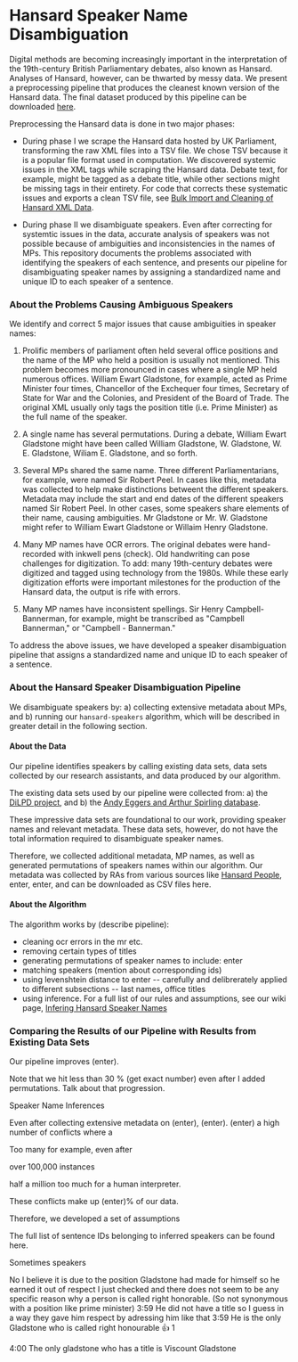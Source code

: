 # Hansard Speaker Name Disambiguation

Digital methods are becoming increasingly important in the interpretation of the 19th-century British Parliamentary debates, also known as Hansard. Analyses of Hansard, however, can be thwarted by messy data. We present a preprocessing pipeline that produces the cleanest known version of the Hansard data. The final dataset produced by this pipeline can be downloaded [here](). 

Preprocessing the Hansard data is done in two major phases: 

- During phase I we scrape the Hansard data hosted by UK Parliament, transforming the raw XML files into a TSV file. We chose TSV because it is a popular file format used in computation. We discovered systemic issues in the XML tags while scraping the Hansard data. Debate text, for example, might be tagged as a debate title, while other sections might be missing tags in their entirety. For code that corrects these systematic issues and exports a clean TSV file, see [Bulk Import and Cleaning of Hansard XML Data](https://github.com/stephbuon/import_hansard_data).

- During phase II we disambiguate speakers. Even after correcting for systemtic issues in the data, accurate analysis of speakers was not possible because of ambiguities and inconsistencies in the names of MPs. This repository documents the problems associated with identifying the speakers of each sentence, and presents our pipeline for disambiguating speaker names by assigning a standardized name and unique ID to each speaker of a sentence.

### About the Problems Causing Ambiguous Speakers
We identify and correct 5 major issues that cause ambiguities in speaker names: 

1) Prolific members of parliament often held several office positions and the name of the MP who held a position is usually not mentioned. This problem becomes more pronounced in cases where a single MP held numerous offices. William Ewart Gladstone, for example, acted as Prime Minister four times, Chancellor of the Exchequer four times, Secretary of State for War and the Colonies, and President of the Board of Trade. The original XML usually only tags the position title (i.e. Prime Minister) as the full name of the speaker. 

2) A single name has several permutations. During a debate, William Ewart Gladstone might have been called William Gladstone, W. Gladstone, W. E. Gladstone, Wiliam E. Gladstone, and so forth. 

3) Several MPs shared the same name. Three different Parliamentarians, for example, were named Sir Robert Peel. In cases like this, metadata was collected to help make distinctions betweent the different speakers. Metadata may include the start and end dates of the different speakers named Sir Robert Peel. In other cases, some speakers share elements of their name, causing ambiguities. Mr Gladstone or Mr. W. Gladstone might refer to William Ewart Gladstone or Willaim Henry Gladstone. 

4) Many MP names have OCR errors. The original debates were hand-recorded with inkwell pens (check). Old handwriting can pose challenges for digitization. To add: many 19th-century debates were digitized and tagged using technology from the 1980s. While these early digitization efforts were important milestones for the production of the Hansard data, the output is rife with errors. 

5) Many MP names have inconsistent spellings. Sir Henry Campbell-Bannerman, for example, might be transcribed as "Campbell Bannerman," or "Campbell - Bannerman."

To address the above issues, we have developed a speaker disambiguation pipeline that assigns a standardized name and unique ID to each speaker of a sentence. 

### About the Hansard Speaker Disambiguation Pipeline

We disambiguate speakers by: a) collecting extensive metadata about MPs, and b) running our `hansard-speakers` algorithm, which will be described in greater detail in the following section.  

#### About the Data 
Our pipeline identifies speakers by calling existing data sets, data sets collected by our research assistants, and data produced by our algorithm. 

The existing data sets used by our pipeline were collected from: a) the [DiLPD project](https://sas-space.sas.ac.uk/4315/16/westminster-members.xml), and b) the [Andy Eggers and Arthur Spirling database](). 

These impressive data sets are foundational to our work, providing speaker names and relevant metadata. These data sets, however, do not have the total information required to disambiguate speaker names. 

Therefore, we collected additional metadata, MP names, as well as generated permutations of speakers names within our algorithm. Our metadata was collected by RAs from various sources like [Hansard People](), enter, enter, and can be downloaded as CSV files here.






#### About the Algorithm

The algorithm works by (describe pipeline): 

- cleaning ocr errors in the mr etc. 
- removing certain types of titles
- generating permutations of speaker names to include: enter 
- matching speakers (mention about corresponding ids) 
- using levenshtein distance to enter -- carefully and delibrerately applied to different subsections -- last names, office titles 
- using inference. For a full list of our rules and assumptions, see our wiki page, [Infering Hansard Speaker Names]()



### Comparing the Results of our Pipeline with Results from Existing Data Sets

Our pipeline improves (enter). 


Note that we hit less than 30 % (get exact number) even after I added permutations. Talk about that progression. 




Speaker Name Inferences 

Even after collecting extensive metadata on (enter), (enter). (enter) a high number of conflicts where a 




Too many 
for example, even after

over 100,000 instances 

half a million 
too much for a human interpreter. 

These conflicts make up (enter)% of our data. 


Therefore, we developed a set of assumptions 


The full list of sentence IDs belonging to inferred speakers can be found here. 


Sometimes speakers 



No I believe it is due to the position Gladstone had made for himself so he earned it out of respect I just checked and there does not seem to be any specific reason why a person is called right honorable. (So not synonymous with a position like prime minister)
3:59
He did not have a title so I guess in a way they gave him respect by adressing him like that
3:59
He is the only Gladstone who is called right honourable
:+1:
1

4:00
The only gladstone who has a title is Viscount Gladstone





